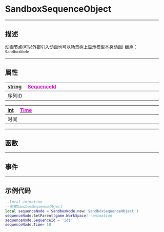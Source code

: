 # SandboxSequenceObject
------------------------------------------------------------------------------------------
## 描述

动画节点(可以外部引入动画也可以场景树上显示模型本身动画)
继承：`SandboxNode`

------------------------------------------------------------------------------------------
## 属性

|<div style="width:1125px">[string](/Api/DataType/String.md) &emsp;[<font color="dd00dd">SequenceId</font>]()</div>|
|:---|
|序列ID|

|<div style="width:1125px">[int](/Api/DataType/Int.md) &emsp;[<font color="dd00dd">Time</font>]()</div>|
|:---|
|时间|

------------------------------------------------------------------------------------------
## 函数

------------------------------------------------------------------------------------------
## 事件

------------------------------------------------------------------------------------------
## 示例代码

```lua
--local animation
--创建SandboxSequenceObject
local sequenceNode = SandboxNode.new('SandboxSequenceObject')
sequenceNode:SetParent(game.WorkSpace)--animation
sequenceNode.SequenceId = 'id1'
sequenceNode.Time= 10
```